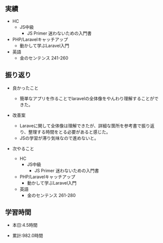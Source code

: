 ## 実績
  - HC
    - JS中級
      - JS Primer 迷わないための入門書
  - PHP/Laravelキャッチアップ
    - 動かして学ぶLaravel入門
  - 英語
    - 金のセンテンス 241-260


## 振り返り
- 良かったこと
  - 簡単なアプリを作ることでlaravelの全体像をやんわり理解することができた。

- 改善案
  - Laraveに関して全体像は理解できたが、詳細な箇所を参考書で振り返り、整理する時間をとる必要があると感じた。
  - JSの学習が滞り気味なので進めないと。

- 次やること
  - HC
    - JS中級
      - JS Primer 迷わないための入門書
  - PHP/Laravelキャッチアップ
    - 動かして学ぶLaravel入門
  - 英語
    - 金のセンテンス 261-280

## 学習時間
- 本日:4.5時間

- 累計:982.0時間